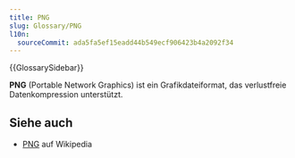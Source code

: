 ```yaml
---
title: PNG
slug: Glossary/PNG
l10n:
  sourceCommit: ada5fa5ef15eadd44b549ecf906423b4a2092f34
---
```


{{GlossarySidebar}}

**PNG** (Portable Network Graphics) ist ein Grafikdateiformat, das verlustfreie Datenkompression unterstützt.

## Siehe auch

- [PNG](https://en.wikipedia.org/wiki/Portable_Network_Graphics) auf Wikipedia
